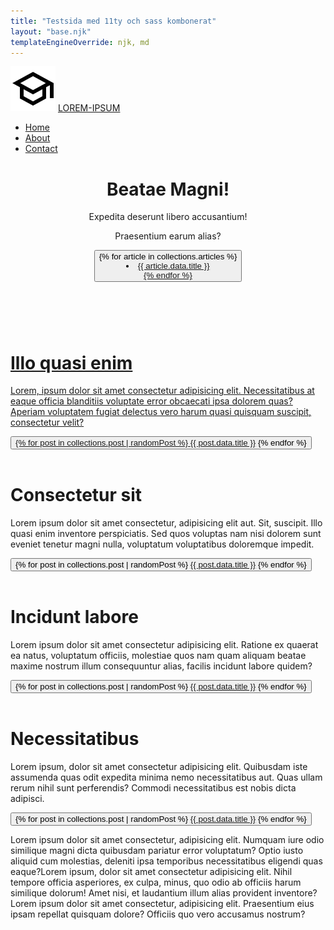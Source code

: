 ```yaml
---
title: "Testsida med 11ty och sass kombonerat"
layout: "base.njk"
templateEngineOverride: njk, md
---
```


<body>
    <nav class="navbar">
    <div class="navbar-inner container">
        <img src="../src/sass/webb-komponenter/school_black_36dp.svg/" alt="">
        <a class="navbar-brand" href="#">LOREM-IPSUM</a>
        <ul class="nav">
            <li class="nav-item"><a href="#" class="nav-link">Home</a></li>
            <li class="nav-item"><a href="#" class="nav-link">About</a></li>
            <li class="nav-item"><a href="#" class="nav-link">Contact</a></li>
        </ul> 
    </div>
    </nav>
    <main class="container">
        <header class="cta">
            <div class="cta-filter"></div>
            <h1>Beatae Magni!</h1>
            <div class="cta-right">
                <p>Expedita deserunt libero accusantium!</p>
                <p>Praesentium earum alias?</p>
                <button>
{% for article in collections.articles %}
<li><a href="{{ article.url }}">{{ article.data.title }}</li>
{% endfor %}
</button>
            </div>
        </header>
          <div class="card-group">
        <div class="card card1">
            <img src="https://picsum.photos/370/101" alt="" class="img">
            <h1 class="card-text">Illo quasi enim</h1>
            <p class="card-text">Lorem, ipsum dolor sit amet consectetur adipisicing elit. Necessitatibus at eaque officia blanditiis voluptate error obcaecati ipsa dolorem quas? Aperiam voluptatem fugiat delectus vero harum quasi quisquam suscipit, consectetur velit?</p>
            <button class="card-text card-button">{% for post in collections.post | randomPost %}
<a href="{{ post.url }}">{{ post.data.title }}</a>
{% endfor %}</button>
        </div>
        <div class="card card2">
            <img src="https://picsum.photos/371/101" alt="" class="img">
            <h1 class="card-text">Consectetur sit</h1>
            <p class="card-text">Lorem ipsum dolor sit amet consectetur, adipisicing elit aut. Sit, suscipit. Illo quasi enim inventore perspiciatis. Sed quos voluptas nam nisi dolorem sunt eveniet tenetur magni nulla, voluptatum voluptatibus doloremque impedit.</p>
            <button class="card-text card-button">{% for post in collections.post | randomPost %}
<a href="{{ post.url }}">{{ post.data.title }}</a>
{% endfor %}</button>
        </div>
          </div>
        <div class="card-group">
        <div class="card card3">
            <img src="https://picsum.photos/370/100" alt="" class="img">
            <h1 class="card-text">Incidunt labore</h1>
            <p class="card-text">Lorem ipsum dolor sit amet consectetur adipisicing elit. Ratione ex quaerat ea natus, voluptatum officiis, molestiae quos nam quam aliquam beatae maxime nostrum illum consequuntur alias, facilis incidunt labore quidem?</p>
            <button class="card-text card-button">{% for post in collections.post | randomPost %}
<a href="{{ post.url }}">{{ post.data.title }}</a>
{% endfor %}</button>
        </div>
        <div class="card card4">
            <img src="https://picsum.photos/371/100" alt="" class="img">
            <h1 class="card-text">Necessitatibus</h1>
            <p class="card-text">Lorem ipsum, dolor sit amet consectetur adipisicing elit. Quibusdam iste assumenda quas odit expedita minima nemo necessitatibus aut. Quas ullam rerum nihil sunt perferendis? Commodi necessitatibus est nobis dicta adipisci.</p>
            <button class="card-text card-button">{% for post in collections.post | randomPost %}
<a href="{{ post.url }}">{{ post.data.title }}</a>
{% endfor %}</button>
        </div>
    </div>
    </main>
    <footer class="footer">
        <div class="container">
          <p>Lorem ipsum dolor sit amet consectetur, adipisicing elit. Numquam iure odio similique magni dicta quibusdam pariatur error voluptatum? Optio iusto aliquid cum molestias, deleniti ipsa temporibus necessitatibus eligendi quas eaque?Lorem ipsum, dolor sit amet consectetur adipisicing elit. Nihil tempore officia asperiores, ex culpa, minus, quo odio ab officiis harum similique dolorum! Amet nisi, et laudantium illum alias provident inventore?Lorem ipsum dolor sit amet consectetur, adipisicing elit. Praesentium eius ipsam repellat quisquam dolore? Officiis quo vero accusamus nostrum?</p>  
        </div>
    </footer>
</body>